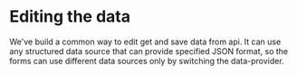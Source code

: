# Editing the data

We've build a common way to edit get and save data from api. It can use any structured data source that can provide specified JSON format, so the forms can use different data sources only by switching the data-provider.
